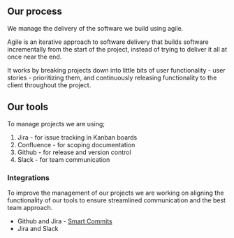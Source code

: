 ## Our process

We manage the delivery of the software we build using agile.

Agile is an iterative approach to software delivery that builds software incrementally from the start of the project, instead of trying to deliver it all at once near the end.

It works by breaking projects down into little bits of user functionality - user stories - prioritizing them, and continuously releasing functionality to the client throughout the project.

## Our tools

To manage projects we are using;

1. Jira - for issue tracking in Kanban boards
2. Confluence - for scoping documentation
3. Github - for release and version control
4. Slack - for team communication 

### Integrations

To improve the management of our projects we are working on aligning the functionality of our tools to ensure streamlined communication and the best team approach.

- Github and Jira - [Smart Commits](./smart-commits.md)
- Jira and Slack
